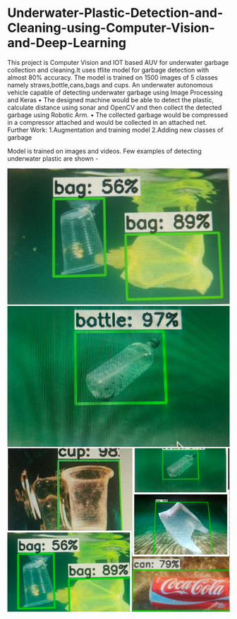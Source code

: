 # Underwater-Plastic-Detection-and-Cleaning-using-Computer-Vision-and-Deep-Learning

This project is Computer Vision and IOT based AUV for underwater garbage collection and cleaning.It uses tflite model for garbage detection with almost 80% accuracy.
The model is trained on 1500 images of 5 classes namely straws,bottle,cans,bags and cups.
An underwater autonomous vehicle capable of detecting underwater garbage using Image Processing and Keras
• The designed machine would be able to detect the plastic, calculate distance using sonar and OpenCV and then collect the detected garbage
using Robotic Arm.
• The collected garbage would be compressed in a compressor attached and would be collected in an attached net.
Further Work: 1.Augmentation and training model 2.Adding new classes of garbage

Model is trained on images and videos. Few examples of detecting underwater plastic are shown - 

![alt text](https://github.com/Vaishnvi/Underwater-Plastic-Detection-and-Cleaning-using-Computer-Vision-and-Deep-Learning/blob/master/output/IMG_20200625_152348__01.jpg)
![alt_text](https://github.com/Vaishnvi/Underwater-Plastic-Detection-and-Cleaning-using-Computer-Vision-and-Deep-Learning/blob/master/output/Screen%20Shot%202020-06-25%20at%203.52.53%20PM.png)
![alt text](https://github.com/Vaishnvi/Underwater-Plastic-Detection-and-Cleaning-using-Computer-Vision-and-Deep-Learning/blob/master/output/Screen%20Shot%202020-06-25%20at%204.02.31%20PM.png)
